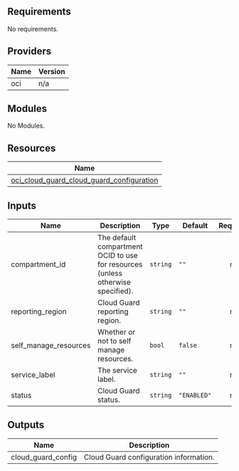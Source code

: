 ## Requirements

No requirements.

## Providers

| Name | Version |
|------|---------|
| oci | n/a |

## Modules

No Modules.

## Resources

| Name |
|------|
| [oci_cloud_guard_cloud_guard_configuration](https://registry.terraform.io/providers/hashicorp/oci/latest/docs/resources/cloud_guard_cloud_guard_configuration) |

## Inputs

| Name | Description | Type | Default | Required |
|------|-------------|------|---------|:--------:|
| compartment\_id | The default compartment OCID to use for resources (unless otherwise specified). | `string` | `""` | no |
| reporting\_region | Cloud Guard reporting region. | `string` | `""` | no |
| self\_manage\_resources | Whether or not to self manage resources. | `bool` | `false` | no |
| service\_label | The service label. | `string` | `""` | no |
| status | Cloud Guard status. | `string` | `"ENABLED"` | no |

## Outputs

| Name | Description |
|------|-------------|
| cloud\_guard\_config | Cloud Guard configuration information. |
